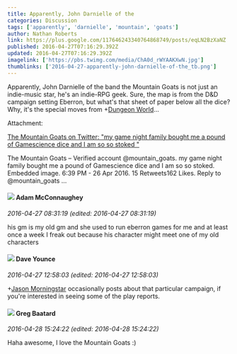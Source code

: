 ```yaml
---
title: Apparently, John Darnielle of the
categories: Discussion
tags: ['apparently', 'darnielle', 'mountain', 'goats']
author: Nathan Roberts
link: https://plus.google.com/117646243340764868749/posts/eqLN2BzXaNZ
published: 2016-04-27T07:16:29.392Z
updated: 2016-04-27T07:16:29.392Z
imagelink: ['https://pbs.twimg.com/media/ChA0d_rWYAAKXwN.jpg']
thumblinks: ['2016-04-27-apparently-john-darnielle-of-the_tb.png']
---
```


Apparently, John Darnielle of the band the Mountain Goats is not just an indie-music star, he&#39;s an indie-RPG geek. Sure, the map is from the D&amp;D campaign setting Eberron, but what&#39;s that sheet of paper below all the dice? Why, it&#39;s the special moves from <span class="proflinkWrapper"><span class="proflinkPrefix">+</span><a class="proflink" href="https://plus.google.com/110347546870177044171" oid="110347546870177044171">Dungeon World</a></span>…


Attachment:

<a href='https://twitter.com/mountain_goats/status/725137230218596352'>The Mountain Goats on Twitter: "my game night family bought me a pound of Gamescience dice and I am so so stoked "</a>


The Mountain Goats – Verified account @mountain_goats. my game night family bought me a pound of Gamescience dice and I am so so stoked. Embedded image. 6:39 PM - 26 Apr 2016. 15 Retweets162 Likes. Reply to @mountain_goats ...
<div id='comment z133ebhguvbbvfab204cgrygewa5vdkgsao'>
  <h4><img src='{{site.baseurl}}//images/avatars/113146105702553453771_photo.jpg'> Adam McConnaughey</h4>
      <p><cite>2016-04-27 08:31:19 (edited: 2016-04-27 08:31:19)</cite></p>
        <p>his gm is my old gm and she used to run eberron games for me and at least once a week I freak out because his character might meet one of my old characters</p>
</div>
        

<div id='comment z133ebhguvbbvfab204cgrygewa5vdkgsao'>
  <h4><img src='{{site.baseurl}}//images/avatars/100046451775234566271_photo.jpg'> Dave Younce</h4>
      <p><cite>2016-04-27 12:58:03 (edited: 2016-04-27 12:58:03)</cite></p>
        <p><span class="proflinkWrapper"><span class="proflinkPrefix">+</span><a class="proflink" href="https://plus.google.com/108429258070600840800" oid="108429258070600840800">Jason Morningstar</a></span> occasionally posts about that particular campaign, if you&#39;re interested in seeing some of the play reports.<br /></p>
</div>
        

<div id='comment z133ebhguvbbvfab204cgrygewa5vdkgsao'>
  <h4><img src='{{site.baseurl}}//images/avatars/100270260161588630286_photo.jpg'> Greg Baatard</h4>
      <p><cite>2016-04-28 15:24:22 (edited: 2016-04-28 15:24:22)</cite></p>
        <p>Haha awesome, I love the Mountain Goats :)</p>
</div>
        